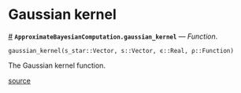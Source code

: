 
<a id='Gaussian-kernel-1'></a>

# Gaussian kernel

<a id='ApproximateBayesianComputation.gaussian_kernel' href='#ApproximateBayesianComputation.gaussian_kernel'>#</a>
**`ApproximateBayesianComputation.gaussian_kernel`** &mdash; *Function*.



```
gaussian_kernel(s_star::Vector, s::Vector, ϵ::Real, ρ::Function)
```

The Gaussian kernel function.


<a target='_blank' href='https://github.com/SamuelWiqvist/ApproximateBayesianComputation.jl/blob/e462f22d3194c7bcc5dec24708fc4385d8ca1ab8/src\kernels.jl#L16' class='documenter-source'>source</a><br>

